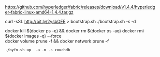 

https://github.com/hyperledger/fabric/releases/download/v1.4.4/hyperledger-fabric-linux-amd64-1.4.4.tar.gz

curl -sSL http://bit.ly/2ysbOFE  > bootstrap.sh
./bootstrap.sh -s -d



docker kill $(docker ps -q) && docker rm $(docker ps -aq) 
docker rmi $(docker images  -q) --force     
docker volume prune -f && docker network prune -f




```
./byfn.sh up  -a -n -s couchdb    